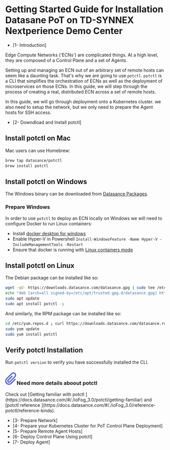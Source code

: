 # Getting Started Guide for Installation Datasane PoT on TD-SYNNEX Nextperience Demo Center

- [1- Introduction]

Edge Compute Networks ('ECNs') are complicated things. At a high level, they are composed of a Control Plane and a set of Agents.

Setting up and managing an ECN out of an arbitrary set of remote hosts can seem like a daunting task. That's why we are going to use `potctl`. `potctl` is a CLI that simplifies the orchestration of ECNs as well as the deployment of microservices on those ECNs. In this guide, we will step through the process of creating a real, distributed ECN across a set of remote hosts.

In this guide, we will go through deployment onto a Kubernetes cluster.  we also need to setup the network, but we only need to prepare the Agent hosts for SSH access.

- [2- Downdload and Install potctl]

## Install potctl on Mac

Mac users can use Homebrew:

```bash
brew tap datasance/potctl
brew install potctl
```

## Install potctl on Windows

The Windows binary can be downloaded from [Datasance Packages](https://github.com/Datasance/potctl/releases/download/v1.0.0/potctl.exe).

### Prepare Windows

In order to use `potctl` to deploy an ECN locally on Windows we will need to configure Docker to run Linux containers:

- Install [docker desktop for windows](https://download.docker.com/win/stable/Docker%20Desktop%20Installer.exe)
- Enable Hyper-V in Powershell `Install-WindowsFeature -Name Hyper-V -IncludeManagementTools -Restart`
- Ensure that docker is running with [Linux containers mode](https://docs.docker.com/docker-for-windows/#switch-between-windows-and-linux-containers)

## Install potctl on Linux

The Debian package can be installed like so:

```bash
wget -qO- https://downloads.datasance.com/datasance.gpg | sudo tee /etc/apt/trusted.gpg.d/datasance.gpg >/dev/null
echo "deb [arch=all signed-by=/etc/apt/trusted.gpg.d/datasance.gpg] https://downloads.datasance.com/deb stable main" | sudo tee /etc/apt/sources.list.d/datansance.list >/dev/null
sudo apt update
sudo apt install potctl -y

```

And similarly, the RPM package can be installed like so:

```bash
cd /etc/yum.repos.d ; curl https://downloads.datasance.com/datasance.repo -LO
sudo yum update
sudo yum install potctl
```

## Verify potctl Installation

Run `potctl version` to verify you have successfully installed the CLI.

<aside class="notifications note">
  <h3><img src="/images/icos/ico-note.svg" alt="">Need more details aboout potctl</h3>
  <p>Check out [Getting familiar with potctl ](https://docs.datasance.com/#/./ioFog_3.0/potctl/getting-familiar)  and [potctl reference ](https://docs.datasance.com/#/./ioFog_3.0/reference-potctl/reference-kinds). </p>
 
</aside>


- [3- Prepare Network]
- [4- Prepare your Kubernetes Cluster for PoT Control Plane Deployment]
- [5- Prepare Remote Agent Hosts]
- [6- Deploy Control Plane Using potctl]
- [7- Deploy Agent]


